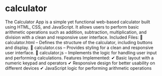 # calculator
The Calculator App is a simple yet functional web-based calculator built using HTML, CSS, and JavaScript. It allows users to perform basic arithmetic operations such as addition, subtraction, multiplication, and division with a clean and responsive user interface.
Included Files:
📌 calculator.html – Defines the structure of the calculator, including buttons and display.
📌 calculator.css – Provides styling for a clean and responsive user interface.
📌 calculator.js – Implements the logic for handling user input and performing calculations.
Features Implemented:
✔ Basic layout with a numeric keypad and operators
✔ Responsive design for better usability on different devices
✔ JavaScript logic for performing arithmetic operations
